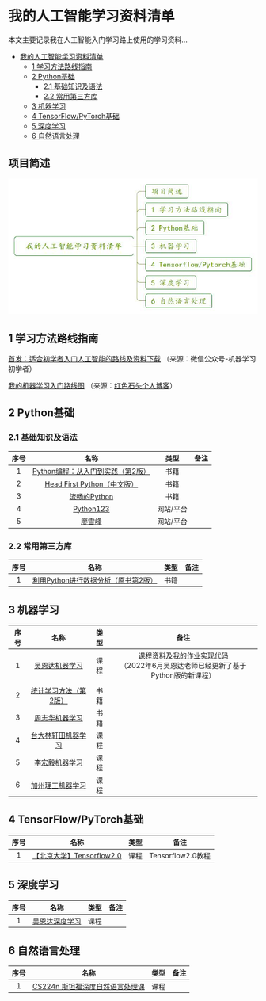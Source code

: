 # 我的人工智能学习资料清单

本文主要记录我在人工智能入门学习路上使用的学习资料...

- [我的人工智能学习资料清单](#我的人工智能学习资料清单)
  - [1 学习方法路线指南](#1-学习方法路线指南)
  - [2 Python基础](#2-python基础)
    - [2.1 基础知识及语法](#21-基础知识及语法)
    - [2.2 常用第三方库](#22-常用第三方库)
  - [3 机器学习](#3-机器学习)
  - [4 TensorFlow/PyTorch基础](#4-tensorflowpytorch基础)
  - [5 深度学习](#5-深度学习)
  - [6 自然语言处理](#6-自然语言处理)

## 项目简述

![我的人工智能学习资料清单](images/我的人工智能学习资料清单.jpg)

## 1 学习方法路线指南

[首发：适合初学者入门人工智能的路线及资料下载](https://mp.weixin.qq.com/s/t7_FNmUirLvEjFN6hb6bhQ) （来源：微信公众号-机器学习初学者）

[我的机器学习入门路线图](https://redstonewill.com/1440/) （来源：[红色石头个人博客](https://redstonewill.com/)）

## 2 Python基础

### 2.1 基础知识及语法

| 序号 |                             名称                             |   类型    | 备注 |
| :--: | :----------------------------------------------------------: | :-------: | :--: |
|  1   | [Python编程：从入门到实践（第2版）](https://book.douban.com/subject/35196328/) |   书籍    |      |
|  2   | [Head First Python（中文版）](https://book.douban.com/subject/10561367/) |   书籍    |      |
|  3   |  [流畅的Python](https://book.douban.com/subject/27028517/)   |   书籍    |      |
|  4   |              [Python123](https://python123.io/)              | 网站/平台 |      |
|  5   |            [廖雪峰](https://www.liaoxuefeng.com/)            | 网站/平台 |      |

### 2.2 常用第三方库

| 序号 |                             名称                             | 类型 | 备注 |
| :--: | :----------------------------------------------------------: | :--: | :--: |
|  1   | [利用Python进行数据分析（原书第2版）](https://book.douban.com/subject/30283996/) | 书籍 |      |

## 3 机器学习

| 序号 |                             名称                             | 类型 |                             备注                             |
| :--: | :----------------------------------------------------------: | :--: | :----------------------------------------------------------: |
|  1   | [吴恩达机器学习](https://www.coursera.org/learn/machine-learning) | 课程 | [课程资料及我的作业实现代码](https://github.com/Duguce/Coursera-ML-AndrewNg-Homework)<br/>（2022年6月吴恩达老师已经更新了基于Python版的新课程） |
|      |                                                              |      |                                                              |
|  2   | [统计学习方法（第2版）](https://book.douban.com/subject/33437381/) | 书籍 |                                                              |
|  3   | [周志华机器学习](https://book.douban.com/subject/26708119/)  | 书籍 |                                                              |
|  4   | [台大林轩田机器学习](https://www.youtube.com/c/hsuantien/playlists) | 课程 |                                                              |
|  5   |   [李宏毅机器学习](https://www.youtube.com/c/HungyiLeeNTU)   | 课程 |                                                              |
|  6   | [加州理工机器学习](https://home.work.caltech.edu/telecourse.html) | 课程 |                                                              |

## 4 TensorFlow/PyTorch基础

| 序号 |                             名称                             | 类型 |       备注        |
| :--: | :----------------------------------------------------------: | :--: | :---------------: |
|  1   | [【北京大学】Tensorflow2.0](https://www.bilibili.com/video/BV1B7411L7Qt?spm_id_from=333.1007.top_right_bar_window_custom_collection.content.click&vd_source=0107121ae6b1cce515e0c483ec265833) | 课程 | Tensorflow2.0教程 |

## 5 深度学习

| 序号 |                             名称                             | 类型 | 备注 |
| :--: | :----------------------------------------------------------: | :--: | :--: |
|  1   | [吴恩达深度学习](https://www.bilibili.com/video/BV1FT4y1E74V?spm_id_from=333.1007.top_right_bar_window_custom_collection.content.click&vd_source=0107121ae6b1cce515e0c483ec265833) | 课程 |      |

## 6 自然语言处理

| 序号 |                             名称                             | 类型 | 备注 |
| :--: | :----------------------------------------------------------: | :--: | :--: |
|  1   | [CS224n 斯坦福深度自然语言处理课](https://www.bilibili.com/video/BV1pt411h7aT?spm_id_from=333.1007.top_right_bar_window_history.content.click&vd_source=0107121ae6b1cce515e0c483ec265833) | 课程 |      |

